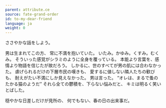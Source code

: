 ```yaml
---
parent: attribute.ce
source: fate-grand-order
id: to-my-dear-friend
language: ja
weight: 0
---
```


ささやかな話をしよう。

男は生まれてこの方、
常に不満を抱いていた。
いたみ。かゆみ。くすみ。むくみ。
そういった感覚がシラミのように全身を覆っている。
本能より言葉を、感情より物語を信じたが故だろう。
しかるに、世のすべてが男の肌には合わなかった。
虐げられるだけの下層市民の嘆きも、
愛するに値しない隣人たちの歓びも、
耐えがたい不満にしか見えなかった。
男は言った。
“オレは、まるで蚤のたかる猫のようだ”
それら全ての鬱積を、下らない悩みだと、
キミは明るく笑いとばした。

穏やかな日差しだけが見所の、
何でもない、春の日の出来事だ。
